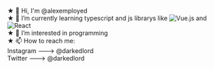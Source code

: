  ★ 👋 Hi, I'm @alexemployed<br>
 ★ 🌱 I’m currently learning typescript and js librarys like ![Vue.js](https://img.shields.io/badge/vuejs-%2335495e.svg?style=for-the-badge&logo=vuedotjs&logoColor=%234FC08D) and ![React](https://img.shields.io/badge/react-%2320232a.svg?style=for-the-badge&logo=react&logoColor=%2361DAFB)<br>
 ★ 👀 I’m interested in programming<br>
 ★ 📫 How to reach me:<br>
                           Instagram ---> @darkedlord<br>
                           Twitter ---> @darkedlord<br>



<!--
**alexemployed/alexemployed** is a ✨ _special_ ✨ repository because its `README.md` (this file) appears on your GitHub profile.

Here are some ideas to get you started:

- 🔭 I’m currently working on ...
- 🌱 I’m currently learning ...
- 👯 I’m looking to collaborate on ...
- 🤔 I’m looking for help with ...
- 💬 Ask me about ...
- 📫 How to reach me: ...
- 😄 Pronouns: ...
- ⚡ Fun fact: ...
-->

 
